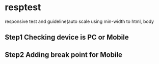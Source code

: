 # resptest
responsive test and guideline(auto scale using min-width to html, body

## Step1 Checking device is PC or Mobile

## Step2 Adding break point for Mobile 
